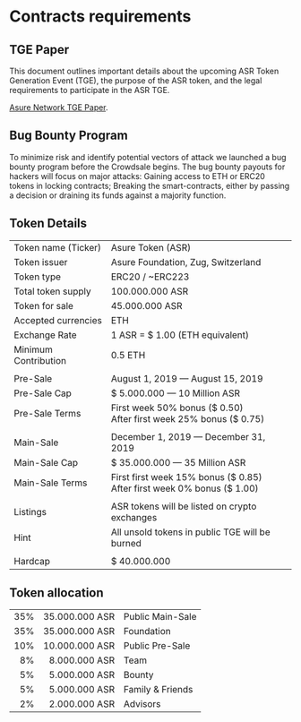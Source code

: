 # Contracts requirements 

## TGE Paper
This document outlines important details about the upcoming ASR Token Generation Event (TGE), the purpose of the ASR token, and the legal requirements to participate in the ASR TGE.

[Asure Network TGE Paper][asure tge].

## Bug Bounty Program
To minimize risk and identify potential vectors of attack we launched a bug bounty program before the
Crowdsale begins. The bug bounty payouts for hackers will focus on major attacks:
Gaining access to ETH or ERC20 tokens in locking contracts; 
Breaking the smart-contracts, either by passing a decision or draining its funds against a majority function. 

## Token Details
|||
|---|---|
|Token name (Ticker)   | Asure Token (ASR)  |
|Token issuer          | Asure Foundation, Zug, Switzerland  |
|Token type            | ERC20 / ~ERC223   |
|Total token supply    | 100.000.000 ASR  |
|Token for sale        | 45.000.000 ASR  |
|Accepted currencies   | ETH  |
|Exchange Rate         | 1 ASR = $ 1.00 (ETH equivalent)  |
|Minimum Contribution  | 0.5 ETH   |
|||
|Pre-Sale              | August 1, 2019 — August 15, 2019  |
|Pre-Sale Cap          | $ 5.000.000 — 10 Million ASR  |
|Pre-Sale Terms        | First week 50% bonus ($ 0.50) <br/> After first week 25% bonus ($ 0.75) |
|||
|Main-Sale             | December 1, 2019 — December 31, 2019|
|Main-Sale Cap         | $ 35.000.000 — 35 Million ASR|
|Main-Sale Terms       | First first week 15% bonus ($ 0.85) <br/> After first week 0% bonus ($ 1.00)|
|||
|Listings | ASR tokens will be listed on crypto exchanges  |
|Hint  | All unsold tokens in public TGE will be burned   |
|||
|Hardcap    | $ 40.000.000  |

## Token allocation
 
||||
|---:|---:|---|
| 35% |  35.000.000 ASR | Public Main-Sale|
| 35% |  35.000.000 ASR | Foundation|
| 10% |  10.000.000 ASR | Public Pre-Sale |
| 8%  |   8.000.000 ASR | Team |
| 5%  |   5.000.000 ASR | Bounty |
| 5%  |   5.000.000 ASR | Family & Friends |
| 2%  |   2.000.000 ASR | Advisors |



[asure tge]: https://www.asure.network/asure.network.tge.en.pdf
